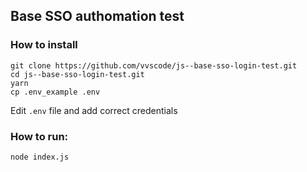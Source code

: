 ## Base SSO authomation test

### How to install

```
git clone https://github.com/vvscode/js--base-sso-login-test.git
cd js--base-sso-login-test.git
yarn
cp .env_example .env
```

Edit `.env` file and add correct credentials

### How to run:

```
node index.js
```